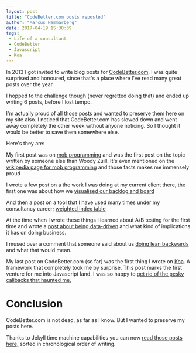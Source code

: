 ```yaml
---
layout: post
title: "CodeBetter.com posts reposted"
author: "Marcus Hammarberg"
date: 2017-04-19 15:30:39
tags:
 - Life of a consultant
 - CodeBetter
 - Javascript
 - Koa
---
```


In 2013 I got invited to write blog posts for [CodeBetter.com](CodeBetter.com). I was quite surprised and honoured, since that's a place where I've read many great posts over the year. 

I hopped to the challenge though (never regretted doing that) and ended up writing 6 posts, before I lost tempo. 

I'm actually proud of all those posts and wanted to preserve them here on my site also. I noticed that CodeBetter.com has slowed down and went away completely the other week without anyone noticing. So I thought it would be better to save them somewhere else. 

Here's they are:

<a name='more'></a>

My first post was on [mob programming](/2013/08/repost-mob-programming-full-team-full-throttle.html) and was the first post on the topic written by someone else than Woody Zuill. It's even mentioned on the [wikipedia page for mob programming](https://en.wikipedia.org/wiki/Mob_programming) and those facts makes me immensely proud

I wrote a few post on a the work I was doing at my current client there, the first one was about how we [visualised our backlog and board](http://www.marcusoft.net/2013/08/repost-some-tools-for-improved-focus-improve-teamwork-and-faster-delivery.html)

And then a post on a tool that I have used many times under my consultancy career; [weighted index table](/2013/09/repost-weighted-index-a-simple-powerful-prioritization-tool.html)

At the time when I wrote these things I learned about A/B testing for the first time and wrote a [post about being data-driven](/2014/01/repost-do-we-dare-to-be-data-driven.html) and what kind of implications it has on doing business. 

I mused over a comment that someone said about us [doing lean backwards](/2017/04/repost-the-time-when-we-did-lean-backwards.html) and what that would mean.

My last post on CodeBetter.com (so far) was the first thing I wrote on [Koa](http://koajs.com/). A framework that completely took me by surprise. This post marks the first venture for me into Javascript land.  I was so happy to [get rid of the pesky callbacks that haunted me.](/2014/05/repost-beyond-callbacks-or-how-koa-helps-me-code-better.html) 

# Conclusion

CodeBetter.com is not dead, as far as I know. But I wanted to preserve my posts here. 

Thanks to Jekyll time machine capabilities you can now [read those posts here,](http://www.marcusoft.net/tags/#CodeBetter) sorted in chronological order of writing. 